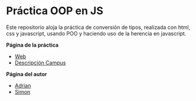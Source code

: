# Práctica OOP en JS

Este repositorio aloja la práctica de conversión de tipos, realizada con html, css y javascript, usando POO y haciendo uso de la herencia en javascript.


**Página de la práctica**

* [Web](http://ull-esit-gradoii-pl.github.io/object-oriented-programming-in-js-adrian-simon/)
* [Descripción Campus](https://campusvirtual.ull.es/1516/mod/page/view.php?id=177984)

**Página del autor**

* [Adrian](http://alu0100614220.github.io/)
* [Simon](http://alu0100625066.github.io/)


